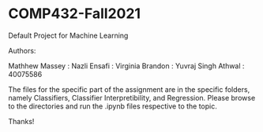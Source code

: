 # COMP432-Fall2021
Default Project for Machine Learning 

Authors:

Mathhew Massey : 
Nazli Ensafi :
Virginia Brandon : 
Yuvraj Singh Athwal : 40075586

The files for the specific part of the assignment are in the specific folders, namely Classifiers, Classifier Interpretibility, and Regression.
Please browse to the directories and run the .ipynb files respective to the topic.

Thanks!
